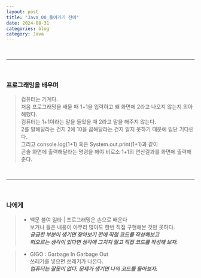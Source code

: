 ```yaml
---
layout: post
title: "Java_00_들어가기 전에"
date: 2024-08-31
categories: blog
category: Java
---
```


<br>

---

<br>

### 프로그래밍을 배우며
> 컴퓨터는 기계다. <br>
처음 프로그래밍을 배울 때 1+1을 입력하고 왜 화면에 2라고 나오지 않는지 의아해했다. <br>
컴퓨터는 1+1이라는 말을 들었을 때 2라고 말을 해주지 않는다. <br>
2를 말해달라는 건지 2에 10을 곱해달라는 건지 알지 못하기 때문에 일단 기다린다. <br>
그리고 console.log(1+1) 혹은 System.out.print(1+1)과 같이 <br>
콘솔 화면에 출력해달라는 명령을 해야 비로소 1+1의 연산결과를 화면에 출력해준다. <br>

<br>

---
<br>

### 나에게

> - 백문 불여 일타 | 프로그래밍은 손으로 배운다 <br>
보거나 들은 내용이 아무리 많아도 한번 직접 구현해본 것만 못하다. <br>
***궁금한 부분이 생기면 찾아보기 전에 직접 코드를 작성해보고 <br>
떠오르는 생각이 있다면 생각에 그치지 말고 직접 코드를 작성해 보자.***


> - GIGO : Garbage In Garbage Out <br>
쓰레기를 넣으면 쓰레기가 나온다. <br>
***컴퓨터는 잘못이 없다. 문제가 생기면 나의 코드를 돌아보자.***
